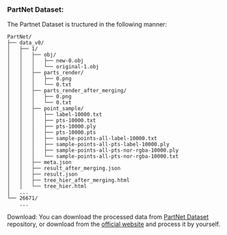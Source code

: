 ### PartNet Dataset: 
The Partnet Dataset is tructured in the following manner:


```
PartNet/
├── data_v0/
│   ├── 1/
│   │   ├── obj/
│   │   │   ├── new-0.obj
│   │   │   └── original-1.obj
│   │   ├── parts_render/
│   │   │   ├── 0.png
│   │   │   └── 0.txt
│   │   ├── parts_render_after_merging/
│   │   │   ├── 0.png
│   │   │   └── 0.txt
│   │   ├── point_sample/
│   │   │   ├── label-10000.txt
│   │   │   ├── pts-10000.txt
│   │   │   ├── pts-10000.ply
│   │   │   ├── pts-10000.pts
│   │   │   ├── sample-points-all-label-10000.txt
│   │   │   ├── sample-points-all-pts-label-10000.ply
│   │   │   ├── sample-points-all-pts-nor-rgba-10000.ply
│   │   │   └── sample-points-all-pts-nor-rgba-10000.txt
│   │   ├── meta.json
│   │   ├── result_after_merging.json
│   │   ├── result.json
│   │   ├── tree_hier_after_merging.html
│   │   └── tree_hier.html
│   ...
└── 26671/
    ...

```
Download: You can download the processed data from [PartNet Dataset](https://github.com/daerduoCarey/partnet_dataset) repository, or download from the [official website](https://shapenet.org/download/parts) and process it by yourself.